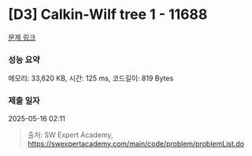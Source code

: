 # [D3] Calkin-Wilf tree 1 - 11688 

[문제 링크](https://swexpertacademy.com/main/code/problem/problemDetail.do?contestProbId=AXgZSOn6ApIDFASW) 

### 성능 요약

메모리: 33,620 KB, 시간: 125 ms, 코드길이: 819 Bytes

### 제출 일자

2025-05-16 02:11



> 출처: SW Expert Academy, https://swexpertacademy.com/main/code/problem/problemList.do